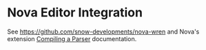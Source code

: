 # Nova Editor Integration

See https://github.com/snow-developments/nova-wren and Nova's extension [Compiling a Parser](https://docs.nova.app/syntax-reference/tree-sitter/#compiling-a-parser) documentation.
